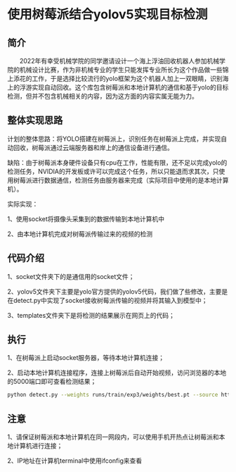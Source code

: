 # 使用树莓派结合yolov5实现目标检测

## 简介
&emsp;&emsp;2022年有幸受机械学院的同学邀请设计一个海上浮油回收机器人参加机械学院的机械设计比赛，作为非机械专业的学生只能发挥专业所长为这个作品做一些锦上添花的工作，于是选择比较流行的yolo框架为这个机器人加上一双眼睛，识别海上的浮游实现自动回收。这个库包含树莓派和本地计算机的通信和基于yolo的目标检测，但并不包含机械相关的内容，因为这方面的内容实属无能为力。

## 整体实现思路

计划的整体思路：将YOLO搭建在树莓派上，识别任务在树莓派上完成，并实现自动回收，树莓派通过云端服务器和岸上的通信设备进行通信。

缺陷：由于树莓派本身硬件设备只有cpu在工作，性能有限，还不足以完成yolo的检测任务，NVIDIA的开发板或许可以完成这个任务，所以只能退而求其次，只使用树莓派进行数据通信，检测任务由服务器来完成（实际项目中使用的是本地计算机）。

实际实现：

1、使用socket将摄像头采集到的数据传输到本地计算机中

2、由本地计算机完成对树莓派传输过来的视频的检测

## 代码介绍

1、socket文件夹下的是通信用的socket文件；

2、yolov5文件夹下主要是yolo官方提供的yolov5代码，我们做了些修改，主要是在detect.py中实现了socket接收树莓派传输的视频并将其输入到模型中；

3、templates文件夹下是将检测的结果展示在网页上的代码；

## 执行

1、在树莓派上启动socket服务器，等待本地计算机连接；

2、启动本地计算机连接程序，连接上树莓派后自动开始视频，访问浏览器的本地的5000端口即可查看检测结果；

```bash
python detect.py --weights runs/train/exp3/weights/best.pt --source http://192.168.43.24:5000/video_feed
```


## 注意

1、请保证树莓派和本地计算机在同一网段内，可以使用手机开热点让树莓派和本地计算机进行连接；

2、IP地址在计算机terminal中使用ifconfig来查看


